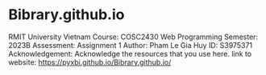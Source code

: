 # Bibrary.github.io
  RMIT University Vietnam
  Course: COSC2430 Web Programming
  Semester: 2023B
  Assessment: Assignment 1
  Author: Pham Le Gia Huy
  ID: S3975371
  Acknowledgement: Acknowledge the resources that you use here.
link to website: https://pyxbi.github.io/Bibrary.github.io/
